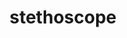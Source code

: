 ---
layout: smileys&emotion
title: stethoscope
emoji: stethoscope
permalink: 🩺.html
image: assets/img/3moji/stethoscope.png
---